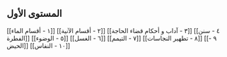 ## المستوى الأول
[[١ - أقسام الماء]]
[[٢ - أقسام الآنية]]
[[٣ - آداب و أحكام قضاء الحاجة]]
[[٤ - سنن الفطرة]]
[[٥ - الوضوء]]
[[٦ - الغسل]]
[[٧ - التيمم]]
[[٨ - تطهير النجاسات]]
[[٩ - الحيض]]
[[١٠ - النفاس]]

